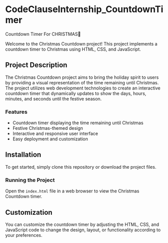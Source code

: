 # CodeClauseInternship_CountdownTimer

Countdown Timer For  CHRISTMAS🎅


Welcome to the Christmas Countdown project! This project implements a countdown timer to Christmas using HTML, CSS, and JavaScript.

## Project Description

The Christmas Countdown project aims to bring the holiday spirit to users by providing a visual representation of the time remaining until Christmas. The project utilizes web development technologies to create an interactive countdown timer that dynamically updates to show the days, hours, minutes, and seconds until the festive season.

### Features

- Countdown timer displaying the time remaining until Christmas
- Festive Christmas-themed design
- Interactive and responsive user interface
- Easy deployment and customization

## Installation

To get started, simply clone this repository or download the project files.

### Running the Project

Open the `index.html` file in a web browser to view the Christmas Countdown timer.

## Customization

You can customize the countdown timer by adjusting the HTML, CSS, and JavaScript code to change the design, layout, or functionality according to your preferences.


